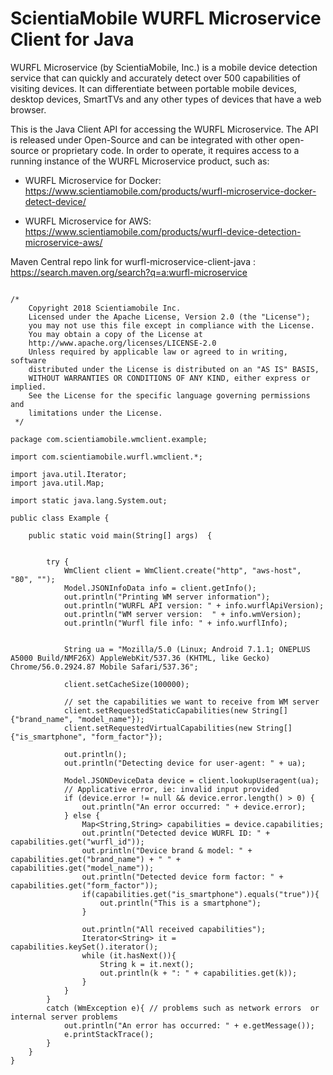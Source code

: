 # ScientiaMobile WURFL Microservice Client for Java

WURFL Microservice (by ScientiaMobile, Inc.) is a mobile device detection service that can quickly and accurately detect over 500 capabilities of visiting devices. It can differentiate between portable mobile devices, desktop devices, SmartTVs and any other types of devices that have a web browser.

This is the Java Client API for accessing the WURFL Microservice. The API is released under Open-Source and can be integrated with other open-source or proprietary code. In order to operate, it requires access to a running instance of the WURFL Microservice product, such as:

- WURFL Microservice for Docker: https://www.scientiamobile.com/products/wurfl-microservice-docker-detect-device/

- WURFL Microservice for AWS: https://www.scientiamobile.com/products/wurfl-device-detection-microservice-aws/ 

Maven Central repo link for wurfl-microservice-client-java : https://search.maven.org/search?q=a:wurfl-microservice 


```

/*
    Copyright 2018 Scientiamobile Inc.
    Licensed under the Apache License, Version 2.0 (the "License");
    you may not use this file except in compliance with the License.
    You may obtain a copy of the License at
    http://www.apache.org/licenses/LICENSE-2.0
    Unless required by applicable law or agreed to in writing, software
    distributed under the License is distributed on an "AS IS" BASIS,
    WITHOUT WARRANTIES OR CONDITIONS OF ANY KIND, either express or implied.
    See the License for the specific language governing permissions and
    limitations under the License.
 */

package com.scientiamobile.wmclient.example;

import com.scientiamobile.wurfl.wmclient.*;

import java.util.Iterator;
import java.util.Map;

import static java.lang.System.out;

public class Example {

    public static void main(String[] args)  {


        try {
            WmClient client = WmClient.create("http", "aws-host", "80", "");
            Model.JSONInfoData info = client.getInfo();
            out.println("Printing WM server information");
            out.println("WURFL API version: " + info.wurflApiVersion);
            out.println("WM server version:  " + info.wmVersion);
            out.println("Wurfl file info: " + info.wurflInfo);


            String ua = "Mozilla/5.0 (Linux; Android 7.1.1; ONEPLUS A5000 Build/NMF26X) AppleWebKit/537.36 (KHTML, like Gecko) Chrome/56.0.2924.87 Mobile Safari/537.36";

            client.setCacheSize(100000);

            // set the capabilities we want to receive from WM server
            client.setRequestedStaticCapabilities(new String[]{"brand_name", "model_name"});
            client.setRequestedVirtualCapabilities(new String[]{"is_smartphone", "form_factor"});

            out.println();
            out.println("Detecting device for user-agent: " + ua);

            Model.JSONDeviceData device = client.lookupUseragent(ua);
            // Applicative error, ie: invalid input provided
            if (device.error != null && device.error.length() > 0) {
                out.println("An error occurred: " + device.error);
            } else {
                Map<String,String> capabilities = device.capabilities;
                out.println("Detected device WURFL ID: " + capabilities.get("wurfl_id"));
                out.println("Device brand & model: " + capabilities.get("brand_name") + " " + capabilities.get("model_name"));
                out.println("Detected device form factor: " + capabilities.get("form_factor"));
                if(capabilities.get("is_smartphone").equals("true")){
                    out.println("This is a smartphone");
                }

                out.println("All received capabilities");
                Iterator<String> it = capabilities.keySet().iterator();
                while (it.hasNext()){
                    String k = it.next();
                    out.println(k + ": " + capabilities.get(k));
                }
            }
        }
        catch (WmException e){ // problems such as network errors  or internal server problems
            out.println("An error has occurred: " + e.getMessage());
            e.printStackTrace();
        }
    }
}

